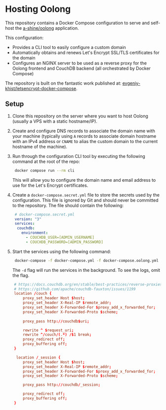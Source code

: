 # Hosting Oolong

This repository contains a Docker Compose configuration to serve and self-host
the [a-shine/oolong](https://github.com/a-shine/oolong) application.

This configuration:

- Provides a CLI tool to easily configure a custom domain
- Automatically obtains and renews Let's Encrypt SSL/TLS certificates for the
  domain
- Configures an NGINX server to be used as a reverse proxy for the Oolong
  frontend and CouchDB backend (all orchestrated by Docker Compose)

The repository is built on the fantastic work published at:
[evgeniy-khist/letsencrypt-docker-compose](https://github.com/evgeniy-khist/letsencrypt-docker-compose).

## Setup

1. Clone this repository on the server where you want to host Oolong (usually a
   VPS with a static hostname/IP).
2. Create and configure DNS records to associate the domain name with your
   machine (typically using `A` records to associate domain hostname with an
   IPv4 address or `CNAME` to alias the custom domain to the current hostname of
   the machine).
3. Run through the configuration CLI tool by executing the following command at
   the root of the repo:

   ```bash
    docker compose run --rm cli
   ```

   This will allow you to configure the domain name and email address to use for
   the Let's Encrypt certificates.
4. Create a `docker-compose.secret.yml` file to store the secrets used by the
   configuration. This file is ignored by Git and should never be committed to
   the repository. The file should contain the following:

   ```yaml
    # docker-compose.secret.yml
    version: "3"
    services:
     couchdb:
       environment:
         - COUCHDB_USER=[ADMIN_USERNAME]
         - COUCHDB_PASSWORD=[ADMIN_PASSWORD]
   ```

5. Start the services using the following command:

   ```bash
    docker-compose -f docker-compose.yml -f docker-compose.oolong.yml -f docker-compose.secret.yml up -d
   ```

   The `-d` flag will run the services in the background. To see the logs, omit
   the flag.

```conf
    # https://docs.couchdb.org/en/stable/best-practices/reverse-proxies.html#reverse-proxying-couchdb-in-a-subdirectory-with-nginx
    # https://github.com/apache/couchdb-fauxton/issues/1199
    location /couch {
        proxy_set_header Host $host;
        proxy_set_header X-Real-IP $remote_addr;
        proxy_set_header X-Forwarded-For $proxy_add_x_forwarded_for;
        proxy_set_header X-Forwarded-Proto $scheme;
    
        proxy_pass http://couchdb$uri;

        rewrite ^ $request_uri;
        rewrite ^/couch/(.*) /$1 break;
        proxy_redirect off;
        proxy_buffering off;
    }

     location /_session {
        proxy_set_header Host $host;
        proxy_set_header X-Real-IP $remote_addr;
        proxy_set_header X-Forwarded-For $proxy_add_x_forwarded_for;
        proxy_set_header X-Forwarded-Proto $scheme;

        proxy_pass http://couchdb/_session;

        proxy_redirect off;
        proxy_buffering off;
    }
```
